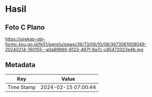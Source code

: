 # Hasil

## Foto C Plano

https://sirekap-obj-formc.kpu.go.id/fe51/pemilu/ppwp/36/73/06/10/08/3673061008049-20240214-160155--a0a89980-8123-487f-8a7c-c85472023e4b.jpg


## Metadata

| Key        | Value               |
| ---------- | ------------------- |
| Time Stamp | 2024-02-15 07:00:44 |



